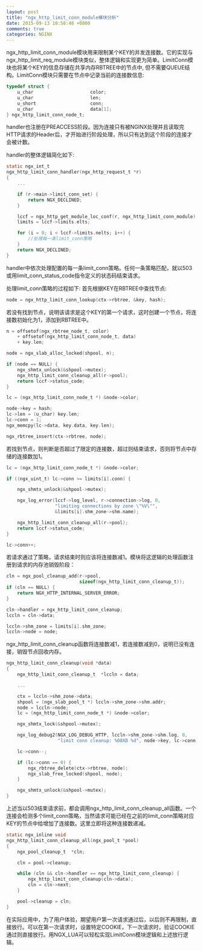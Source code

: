 ```yaml
---
layout: post
title: "ngx_http_limit_conn_module模块分析"
date: 2015-09-13 18:58:48 +0800
comments: true
categories: NGINX 
---
```

ngx_http_limit_conn_module模块用来限制某个KEY的并发连接数。它的实现与ngx_http_limit_req_module模块类似，整体逻辑和实现更为简单。LimitConn模块也将某个KEY的信息存储在共享内存RBTREE中的节点中, 但不需要QUEUE结构。LimitConn模块只需要在节点中记录当前的连接数信息:
```c
typedef struct {
    u_char                     color;
    u_char                     len;
    u_short                    conn;
    u_char                     data[1];
} ngx_http_limit_conn_node_t;
```

<!--more-->
handler也注册在PREACCESS阶段。因为连接只有被NGINX处理并且读取完HTTP请求的Header后，才开始进行阶段处理，所以只有达到这个阶段的连接才会被计数。

handler的整体逻辑简化如下:
```c
static ngx_int_t
ngx_http_limit_conn_handler(ngx_http_request_t *r)
{
    ...

    if (r->main->limit_conn_set) {
        return NGX_DECLINED;
    }

    lccf = ngx_http_get_module_loc_conf(r, ngx_http_limit_conn_module);
    limits = lccf->limits.elts;

    for (i = 0; i < lccf->limits.nelts; i++) {
        //处理每一条limit_conn策略
    }
    return NGX_DECLINED;
}
```
handler中依次处理配置的每一条limit_conn策略。任何一条策略匹配，就以503或用limit_conn_status_code指令定义的状态码结束请求。

处理limit_conn策略的过程如下:
首先根据KEY在RBTREE中查找节点:
```c
node = ngx_http_limit_conn_lookup(ctx->rbtree, &key, hash);
```
若没有找到节点，说明该请求是这个KEY的第一个请求，这时创建一个节点，将连接数初始化为1，添加到RBTREE中。
```c
n = offsetof(ngx_rbtree_node_t, color)
    + offsetof(ngx_http_limit_conn_node_t, data)
    + key.len;

node = ngx_slab_alloc_locked(shpool, n);

if (node == NULL) {
    ngx_shmtx_unlock(&shpool->mutex);
    ngx_http_limit_conn_cleanup_all(r->pool);
    return lccf->status_code;
}

lc = (ngx_http_limit_conn_node_t *) &node->color;

node->key = hash;
lc->len = (u_char) key.len;
lc->conn = 1;
ngx_memcpy(lc->data, key.data, key.len);

ngx_rbtree_insert(ctx->rbtree, node);
```
若找到节点，则判断是否超过了限定的连接数，超过则结束请求，否则将节点中存储的连接数加1。
```c
lc = (ngx_http_limit_conn_node_t *) &node->color;

if ((ngx_uint_t) lc->conn >= limits[i].conn) {

    ngx_shmtx_unlock(&shpool->mutex);

    ngx_log_error(lccf->log_level, r->connection->log, 0,
                  "limiting connections by zone \"%V\"",
                  &limits[i].shm_zone->shm.name);

    ngx_http_limit_conn_cleanup_all(r->pool);
    return lccf->status_code;
}

lc->conn++;
```
若请求通过了策略，请求结束时则应该将连接数减1。模块将这逻辑的处理函数注册到请求的内存池销毁阶段：
```c
cln = ngx_pool_cleanup_add(r->pool,
                           sizeof(ngx_http_limit_conn_cleanup_t));
if (cln == NULL) {
    return NGX_HTTP_INTERNAL_SERVER_ERROR;
}

cln->handler = ngx_http_limit_conn_cleanup;
lccln = cln->data;

lccln->shm_zone = limits[i].shm_zone;
lccln->node = node;
```
ngx_http_limit_conn_cleanup函数将连接数减1，若连接数减到0，说明已没有连接，销毁节点回收内存。
```c
ngx_http_limit_conn_cleanup(void *data)
{
    ngx_http_limit_conn_cleanup_t  *lccln = data;

    ...

    ctx = lccln->shm_zone->data;
    shpool = (ngx_slab_pool_t *) lccln->shm_zone->shm.addr;
    node = lccln->node;
    lc = (ngx_http_limit_conn_node_t *) &node->color;

    ngx_shmtx_lock(&shpool->mutex);

    ngx_log_debug2(NGX_LOG_DEBUG_HTTP, lccln->shm_zone->shm.log, 0,
                   "limit conn cleanup: %08XD %d", node->key, lc->conn);

    lc->conn--;

    if (lc->conn == 0) {
        ngx_rbtree_delete(ctx->rbtree, node);
        ngx_slab_free_locked(shpool, node);
    }

    ngx_shmtx_unlock(&shpool->mutex);
}
```
上述当以503结束请求前，都会调用ngx_http_limit_conn_cleanup_all函数。一个连接会检测多个limit_conn策略，当然请求可能已经在之前的limit_conn策略对应KEY的节点中给增加了连接数。这里立即将这种连接数递减。
```c
static ngx_inline void
ngx_http_limit_conn_cleanup_all(ngx_pool_t *pool)
{
    ngx_pool_cleanup_t  *cln;

    cln = pool->cleanup;

    while (cln && cln->handler == ngx_http_limit_conn_cleanup) {
        ngx_http_limit_conn_cleanup(cln->data);
        cln = cln->next;
    }

    pool->cleanup = cln;
}
```
在实际应用中，为了用户体验，期望用户第一次请求通过后，以后则不再限制，直接放行。可以在第一次请求时，设置特定COOKIE，下一次请求时，验证COOKIE通过则直接放行。用NGX_LUA可以轻松实现LimitConn模块逻辑和上述放行逻辑。
